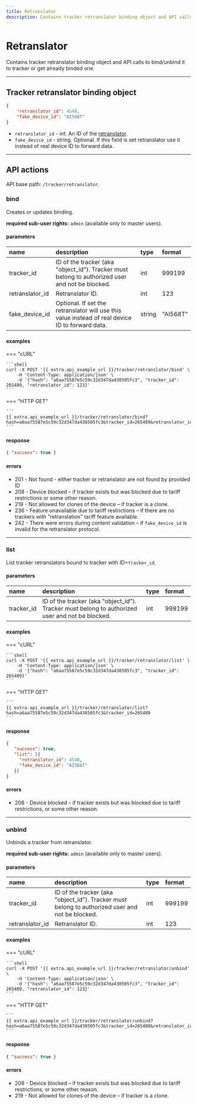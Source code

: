 ```yaml
---
title: Retranslator
description: Contains tracker retranslator binding object and API calls to bind/unbind it to tracker or get already binded one.
---
```

# Retranslator

Contains tracker retranslator binding object and API calls to bind/unbind it to tracker or get already binded one.

***

## Tracker retranslator binding object

```json
{
    "retranslator_id": 4548,
    "fake_device_id": "AI568T"
}
```

* `retranslator_id` - int. An ID of the [retranslator](../../../tracking/retranslator/).
* `fake_device_id` - string. Optional. If this field is set retranslator use it instead of real device ID to forward data.

***

## API actions

API base path: `/tracker/retranslator`.

### bind

Creates or updates binding.

**required sub-user rights:** `admin` (available only to master users).

#### parameters

| name            | description                                                                                      | type   | format   |
|:----------------|:-------------------------------------------------------------------------------------------------|:-------|:---------|
| tracker_id      | ID of the tracker (aka "object_id"). Tracker must belong to authorized user and not be blocked.  | int    | 999199   |
| retranslator_id | Retranslator ID.                                                                                 | int    | 123      |
| fake_device_id  | Optional. If set the retranslator will use this value instead of real device ID to forward data. | string | "AI568T" |

#### examples

=== "cURL"

    ```shell
    curl -X POST '{{ extra.api_example_url }}/tracker/retranslator/bind' \
        -H 'Content-Type: application/json' \
        -d '{"hash": "a6aa75587e5c59c32d347da438505fc3", "tracker_id": 265489, "retranslator_id": 123}'
    ```

=== "HTTP GET"

    ```
    {{ extra.api_example_url }}/tracker/retranslator/bind?hash=a6aa75587e5c59c32d347da438505fc3&tracker_id=265489&retranslator_id=123
    ```

#### response

```json
{ "success": true }
```

#### errors
* 201 - Not found - either tracker or retranslator are not found by provided ID
* 208 - Device blocked – if tracker exists but was blocked due to tariff restrictions or some other reason.
* 219 - Not allowed for clones of the device – if tracker is a clone.
* 236 - Feature unavailable due to tariff restrictions – if there are no trackers with "retranslation" tariff feature available.
* 242 - There were errors during content validation – if `fake_device_id` is invalid for the retranslator protocol.

***

### list

List tracker retranslators bound to tracker with ID=`tracker_id`.

#### parameters

| name       | description                                                                                     | type | format |
|:-----------|:------------------------------------------------------------------------------------------------|:-----|:-------|
| tracker_id | ID of the tracker (aka "object_id"). Tracker must belong to authorized user and not be blocked. | int  | 999199 |

#### examples

=== "cURL"

    ```shell
    curl -X POST '{{ extra.api_example_url }}/tracker/retranslator/list' \
        -H 'Content-Type: application/json' \
        -d '{"hash": "a6aa75587e5c59c32d347da438505fc3", "tracker_id": 265489}'
    ```

=== "HTTP GET"

    ```
    {{ extra.api_example_url }}/tracker/retranslator/list?hash=a6aa75587e5c59c32d347da438505fc3&tracker_id=265489
    ```

#### response

```json
{
   "success": true,
   "list": [{
     "retranslator_id": 4548,
     "fake_device_id": "AI568T"
   }]
}
```

#### errors

* 208 - Device blocked – if tracker exists but was blocked due to tariff restrictions, or some other reason.

***

### unbind

Unbinds a tracker from retranslator.

**required sub-user rights:** `admin` (available only to master users).

#### parameters

| name            | description                                                                                     | type | format |
|:----------------|:------------------------------------------------------------------------------------------------|:-----|:-------|
| tracker_id      | ID of the tracker (aka "object_id"). Tracker must belong to authorized user and not be blocked. | int  | 999199 |
| retranslator_id | Retranslator ID.                                                                                | int  | 123    |

#### examples

=== "cURL"

    ```shell
    curl -X POST '{{ extra.api_example_url }}/tracker/retranslator/unbind' \
        -H 'Content-Type: application/json' \
        -d '{"hash": "a6aa75587e5c59c32d347da438505fc3", "tracker_id": 265489, "retranslator_id": 123}'
    ```

=== "HTTP GET"

    ```
    {{ extra.api_example_url }}/tracker/retranslator/unbind?hash=a6aa75587e5c59c32d347da438505fc3&tracker_id=265489&retranslator_id=123
    ```

#### response

```json
{ "success": true }
```

#### errors

* 208 - Device blocked – if tracker exists but was blocked due to tariff restrictions, or some other reason.
* 219 - Not allowed for clones of the device – if tracker is a clone.
